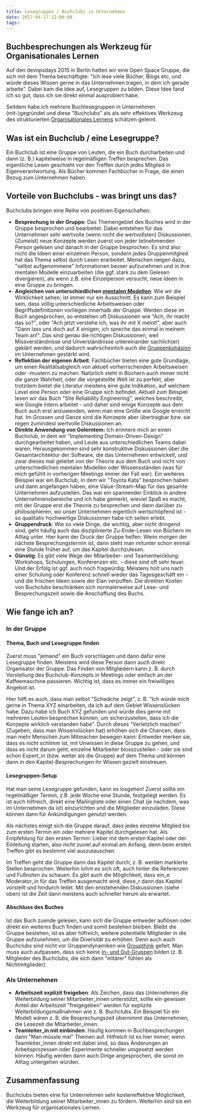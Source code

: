 ```yaml
---
title: Lesegruppen / Buchclubs in Unternehmen
date: 2017-04-17 12:00:00
tags:
---
```



## Buchbesprechungen als Werkzeug für Organisationales Lernen

Auf den devopsdays 2015 in Berlin hatten wir eine Open Space Gruppe, die sich mit dem Thema beschäftigte: "Ich lese viele Bücher, Blogs etc, und würde dieses Wissen gerne in das Unternehmen tragen, in dem ich gerade arbeite". Dabei kam die Idee auf, Lesegruppen zu bilden. Diese Idee fand ich so gut, dass ich sie direkt einmal ausprobiert habe. 

Seitdem habe ich mehrere Buchlesegruppen in Unternehmen (mit-)gegründet und diese "Buchclubs" als als sehr effektives Werkzeug des strukturierten [Organisationales Lernens](https://de.wikipedia.org/wiki/Organisationales_Lernen) schätzen gelernt.

## Was ist ein Buchclub / eine Lesegruppe?

Ein Buchclub ist eine Gruppe von Leuten, die ein Buch durcharbeiten und dann (z. B.) kapitelweise in regelmäßigen Treffen besprechen. Das eigentliche Lesen geschieht vor den Treffen durch jedes Mitglied in Eigenverantwortung. Als Bücher kommen Fachbücher in Frage, die einen Bezug zum Unternehmen haben.

## Vorteile von Buchclubs - was bringt uns das?

Buchclubs bringen eine Reihe von positiven Eigenschaften:

- **Besprechung in der Gruppe**: Das Themengebiet des Buches wird in der Gruppe besprochen und bearbeitet. Dabei entstehen für das Unternehmen sehr wertvolle (wenn nicht die wertvollsten) Diskussionen. (Zumeist) neue Konzepte werden zuerst von jeder teilnehmenden Person gelesen und danach in der Gruppe besprochen.
 Es sind also nicht die Ideen einer einzelnen Person, sondern jedes Gruppenmitglied hat das Thema selbst durch Lesen erarbeitet. Menschen neigen dazu, "selbst aufgenommene" Informationen besser aufzunehmen und in ihre mentalen Modelle einzuarbeiten (die ggf. stark zu dem Gelesen divergieren), als wenn z.B. eine Einzelperson versucht, neue Ideen in eine Gruppe zu bringen.
- **Angleichen von unterschiedlichen [mentalen Modellen](https://de.wikipedia.org/wiki/Mentales_Modell)**: Wie wir die Wirklichkeit sehen, ist immer nur ein Ausschnitt. Es kann zum Beispiel sein, dass völlig unterschiedliche Arbeitsweisen oder Begriffsdefinitionen vorliegen innerhalb der Gruppe. Werden diese im Buch angesprochen, so entstehen oft Diskussionen wie "Ach, ihr macht das so?", oder "Ach jetzt verstehe ich, was ihr mit X meint!", aber auch "Dann lass uns doch auf X einigen, ich spreche das einmal in meinem Team an!". Das sind genau die richtigen Diskussionen, weil Missverständnisse und Unverständnisse untereinander sachlich(er) geklärt werden, und dadurch wahrscheinlich auch die [Gruppenkohäsion](https://de.wikipedia.org/wiki/Gruppenkoh%C3%A4sion) im Unternehmen gestärkt wird.
- **Reflektion der eigenen Arbeit**: Fachbücher bieten eine gute Grundlage, um einen Realitätsabgleich von aktuell vorherrschenden Arbeitsweisen oder -mustern zu machen. Natürlich steht in Büchern auch immer nicht die ganze Wahrheit, oder die vorgestellte Welt ist zu perfekt, aber trotzdem bietet die Literatur meistens eine gute Indikation, auf welchem Level eine Person oder eine Gruppe sich befindet. Aktuell zum Beispiel lesen wir das Buch "Site Reliability Engineering", welches beschreibt, wie Google intern arbeitet - und daher sind einige Konzepte aus dem Buch auch erst anzuwenden, wenn man eine Größe wie Google erreicht hat. Im Grossen und Ganze sind die Konzepte aber übertragbar bzw. sie regen zumindest wertvolle Diskussionen an.
- **Direkte Anwendung von Gelerntem:** Ich erinnere mich an einen Buchclub, in dem wir "Implementing Domain-Driven-Design" durchgearbeitet haben, und Leute aus unterschiedlichen Teams dabei waren. Herausgekommen sind sehr konstruktive Diskussionen über die Gesamtarchitektur der Software, die das Unternehmen entwickelt, und zwar dieses mal geleitet von der Theorie aus dem Buch und nicht von unterschiedlichen mentalen Modellen oder Wissensständen (was für mich gefühlt in vorherigen Meetings immer der Fall war).
Ein weiteres Beispiel war ein Buchclub, in dem wir "Toyota Kata" besprochen haben und dann angefangen haben, eine Value-Stream-Map für das gesamte Unternehmen aufzustellen. Das war ein spannender Einblick in andere Unternehmensbereiche und ich habe gemerkt, wieviel Spaß es macht, mit der Gruppe erst die Theorie zu besprechen und dann darüber zu philosophieren, wo unser Unternehmen eigentlich wertschöpfend ist - so qualitativ hochwertige Diskussionen habe ich selten erlebt.
- **Gruppendruck**: Wie so viele Dinge, die wichtig, aber nicht dringend sind, geht häufig auch das disziplinierte Zu-Ende-Lesen von Büchern im Alltag unter. Hier kann der Druck der Gruppe helfen: Wenn morgen der nächste Besprechungstermin ist, dann steht man mitunter schon einmal eine Stunde früher auf, um das Kapitel durchzulesen.
- **Günstig**: Es gibt viele Wege der Mitarbeiter- und Teamentwicklung: Workshops, Schulungen, Konferenzen etc. - diese sind oft sehr teuer. Und der Erfolg ist ggf. auch noch fragwürdig: Meistens holt uns nach einer Schulung oder Konferenz schnell wieder das Tagesgeschäft ein - und die frischen Ideen sowie der Elan verpuffen. Die direkten Kosten von Buchclubs beschränken sich normalerweise auf Lese- und Besprechungszeit sowie die Anschaffung des Buchs.

## Wie fange ich an?

### In der Gruppe

#### Thema, Buch und Lesegruppe finden

Zuerst muss "jemand" ein Buch vorschlagen und dann dafür eine Lesegruppe finden. Meistens wird diese Person dann auch direkt Organisator der Gruppe. Das Finden von Mitgliedern kann z. B. durch Vorstellung des Buchclub-Konzepts in Meetings oder einfach an der Kaffeemaschine passieren. Wichtig ist, dass es immer ein freiwilliges Angebot ist.


Hier hilft es auch, dass man selbst "Schwäche zeigt”, z. B. "Ich würde mich gerne in Thema XYZ einarbeiten, da ich auf dem Gebiet Wissenslücken habe. Dazu habe ich Buch XYZ gefunden und würde dies gerne mit mehreren Leuten besprechen können, um sicherzustellen, dass ich die Konzepte wirklich verstanden habe". Durch dieses “Verletzlich machen” (Zugeben, dass man Wissenslücken hat) erhöhen sich die Chancen, dass man mehr Menschen zum Mitmachen bewegen kann: Entweder merken sie, dass es nicht schlimm ist, mit Unwissen in diese Gruppe zu gehen, und dass es nicht darum geht, einzelne Mitarbeiter blosszustellen - oder sie sind schon Expert_in (bzw. weiter als die Gruppe) auf dem Thema und können dann in den Kapitel-Besprechungen ihr Wissen gezielt einstreuen.

#### Lesegruppen-Setup

Hat man seine Lesegruppe gefunden, kann es losgehen! Zuerst sollte ein regelmäßiger Termin, z.B. jede Woche eine Stunde, festgelegt werden. Es ist auch hilfreich, direkt eine Mailingliste oder einen Chat (je nachdem, was im Unternehmen da ist) einzurichten und die Mitglieder einzuladen. Diese können dann für Ankündigungen genutzt werden.

Als nächstes einigt sich die Gruppe darauf, dass jedes einzelne Mitglied bis zum ersten Termin ein oder mehrere Kapitel durchgelesen hat. Als Empfehlung für den ersten Termin: Lieber mit dem ersten Kapitel oder der Einleitung starten, also nicht zuviel auf einmal am Anfang, denn beim ersten Treffen gibt es bestimmt viel auszutauschen.

Im Treffen geht die Gruppe dann das Kapitel durch, z. B. werden markierte Stellen besprochen. Weiterhin lohnt es sich oft, auch hinter die Referenzen und Fußnoten zu schauen. Es gibt auch die Möglichkeit, dass ein_e Moderator_in für das Treffen ausgemacht wird, diese_r dann das Kapitel vorstellt und hindurch leitet. Mit den entstehenden Diskussionen (siehe oben) ist die Zeit dann meistens auch schneller herum als erwartet.

#### Abschluss des Buches

Ist das Buch zuende gelesen, kann sich die Gruppe entweder auflösen oder direkt ein weiteres Buch finden und somit bestehen bleiben. Bleibt die Gruppe bestehen, ist es aber hilfreich, weitere potentielle Mitglieder in die Gruppe aufzunehmen, um die Diversität zu erhöhen. Denn auch auch Buchclubs sind nicht vor Gruppendynamiken wie [Groupthink](https://de.wikipedia.org/wiki/Gruppendenken) gefeit. Man muss auch aufpassen, dass sich keine [In- und Out-Gruppen](https://de.wikipedia.org/wiki/Eigengruppe_und_Fremdgruppe) bilden (z. B. Mitglieder des Buchclubs, die sich dann "elitärer" fühlen als Nichtmitglieder).

### Als Unternehmen

- **Arbeitszeit explizit freigeben**: Als Zeichen, dass das Unternehmen die Weiterbildung seiner Mitarbeiter_innen unterstützt, sollte ein gewisser Anteil der Arbeitszeit "freigegeben" werden für explizite Weiterbildungsmaßnahmen wie z. B. Buchclubs. Ein Beispiel für ein Modell wären z. B. die Besprechungszeit übernimmt das Unternehmen, die Lesezeit die Mitarbeiter_innen.
- **Teamleiter_in mit einbinden**: Häufig kommen in Buchbesprechungen dann "Man müsste mal" Themen auf. Hilfreich ist es hier immer, wenn Teamleiter_innen direkt mit dabei sind, so dass Änderungen an Arbeitsprozessen oder Experimente schneller umgesetzt werden können. Häufig werden dann auch Dinge angesprochen, die sonst im Alltag untergehen würden.

## Zusammenfassung

Buchclubs bieten eine für Unternehmen sehr kosteneffektive Möglichkeit, die Weiterbildung seiner Mitarbeiter_innen zu fördern. Weiterhin sind sie ein Werkzeug für organisationales Lernen.
